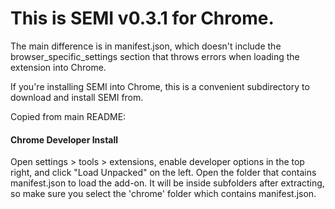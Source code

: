 # This is SEMI v0.3.1 for Chrome.

The main difference is in manifest.json, which doesn't include the browser_specific_settings section that throws errors when loading the extension into Chrome.

If you're installing SEMI into Chrome, this is a convenient subdirectory to download and install SEMI from.

Copied from main README:

#### Chrome Developer Install

Open settings > tools > extensions, enable developer options in the top right, and click "Load Unpacked" on the left. Open the folder that contains manifest.json to load the add-on. It will be inside subfolders after extracting, so make sure you select the 'chrome' folder which contains manifest.json.
